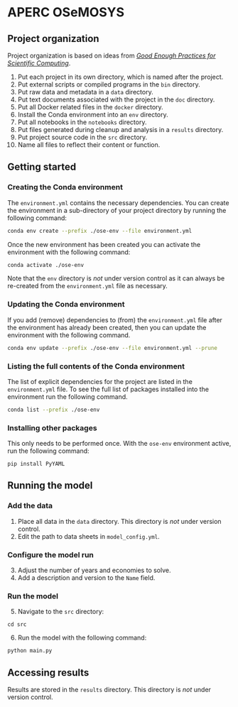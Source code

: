 # APERC OSeMOSYS

## Project organization

Project organization is based on ideas from [_Good Enough Practices for Scientific Computing_](https://journals.plos.org/ploscompbiol/article?id=10.1371/journal.pcbi.1005510).

1. Put each project in its own directory, which is named after the project.
2. Put external scripts or compiled programs in the `bin` directory.
3. Put raw data and metadata in a `data` directory.
4. Put text documents associated with the project in the `doc` directory.
5. Put all Docker related files in the `docker` directory.
6. Install the Conda environment into an `env` directory. 
7. Put all notebooks in the `notebooks` directory.
8. Put files generated during cleanup and analysis in a `results` directory.
9. Put project source code in the `src` directory.
10. Name all files to reflect their content or function.

## Getting started

### Creating the Conda environment

The `environment.yml` contains the necessary dependencies. You can create the 
environment in a sub-directory of your project directory by running the following command:

```bash
conda env create --prefix ./ose-env --file environment.yml
```

Once the new environment has been created you can activate the environment with the following 
command:

```bash
conda activate ./ose-env
```

Note that the `env` directory is *not* under version control as it can always be re-created from 
the `environment.yml` file as necessary.

### Updating the Conda environment

If you add (remove) dependencies to (from) the `environment.yml` file after the environment has 
already been created, then you can update the environment with the following command.

```bash
conda env update --prefix ./ose-env --file environment.yml --prune
```

### Listing the full contents of the Conda environment

The list of explicit dependencies for the project are listed in the `environment.yml` file. To see the full list of packages installed into the environment run the following command.

```bash
conda list --prefix ./ose-env
```

### Installing other packages

This only needs to be performed once. With the `ose-env` environment active, run the following command:

```
pip install PyYAML
```

## Running the model

### Add the data
1. Place all data in the `data` directory. This directory is *not* under version control.
2. Edit the path to data sheets in `model_config.yml`.

### Configure the model run
3. Adjust the number of years and economies to solve.
4. Add a description and version to the `Name` field.

### Run the model
5. Navigate to the `src` directory:
```
cd src
```

6. Run the model with the following command: 
```
python main.py
```

## Accessing results

Results are stored in the `results` directory. This directory is *not* under version control.
